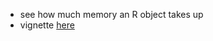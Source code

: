 - see how much memory an R object takes up
- vignette [here](https://www.tidyverse.org/blog/2018/12/lobstr/)
